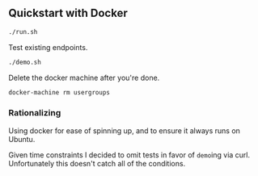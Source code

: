 ## Quickstart with Docker

```bash
./run.sh
```

Test existing endpoints.

```bash
./demo.sh
```

Delete the docker machine after you're done.

```bash
docker-machine rm usergroups
```

### Rationalizing

Using docker for ease of spinning up, and to ensure it always runs on Ubuntu.

Given time constraints I decided to omit tests in favor of `demo`ing via curl.
Unfortunately this doesn't catch all of the conditions.
